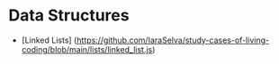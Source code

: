 # Data Structures
* [Linked Lists] (https://github.com/IaraSelva/study-cases-of-living-coding/blob/main/lists/linked_list.js)
